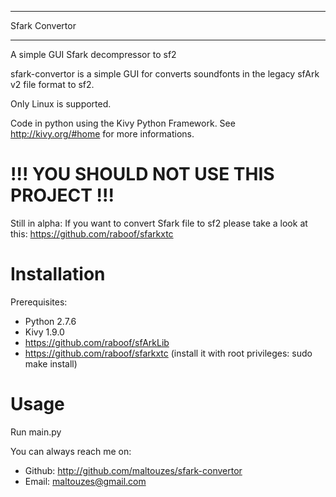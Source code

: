 ******
Sfark Convertor
******

A simple GUI Sfark decompressor to sf2

sfark-convertor is a simple GUI for converts soundfonts in the legacy sfArk v2 file format to sf2.

Only Linux is supported.

Code in python using the Kivy Python Framework. See http://kivy.org/#home for more informations.

# !!! YOU SHOULD NOT USE THIS PROJECT !!!
Still in alpha:
If you want to convert Sfark file to sf2 please take a look at this: https://github.com/raboof/sfarkxtc

# Installation
Prerequisites: 
* Python 2.7.6
* Kivy 1.9.0
* https://github.com/raboof/sfArkLib
* https://github.com/raboof/sfarkxtc (install it with root privileges: sudo make install) 

# Usage
Run main.py

You can always reach me on:
* Github: http://github.com/maltouzes/sfark-convertor
* Email: maltouzes@gmail.com
